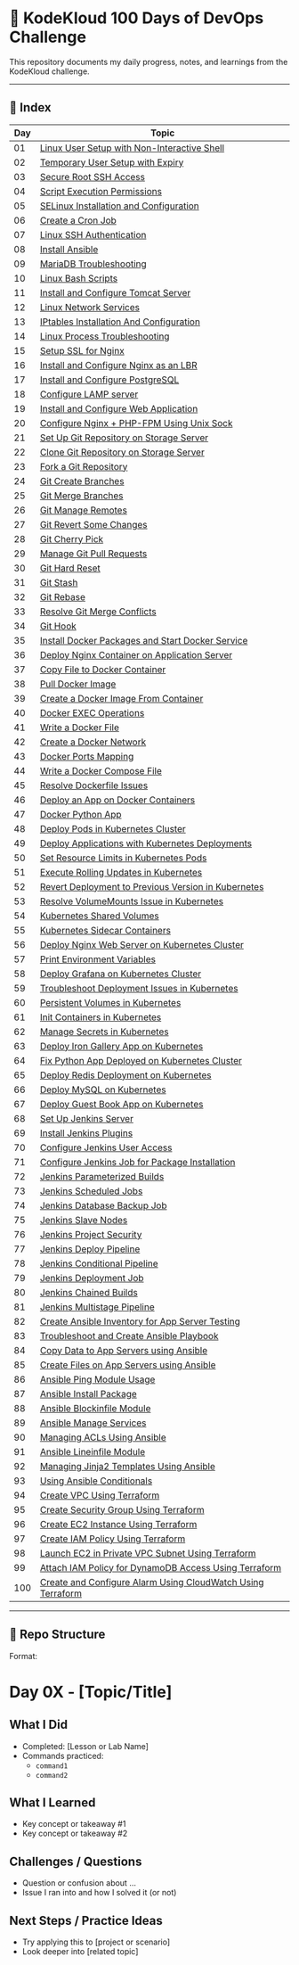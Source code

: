 # 🚀 KodeKloud 100 Days of DevOps Challenge

This repository documents my daily progress, notes, and learnings from the KodeKloud challenge.

---

## 📅 Index

| Day  | Topic                                                      |
|-------|------------------------------------------------------------|
| 01    | [Linux User Setup with Non-Interactive Shell](day-01-linux-user-setup-non-interactive-shell.md) |
| 02    | [Temporary User Setup with Expiry](day-02-temporary-user-setup-with-expiry.md)           |
| 03    | [Secure Root SSH Access](day-03-secure-root-ssh-access.md)                               |
| 04    | [Script Execution Permissions](day-04-script-execution-permissions.md)                   |
| 05    | [SELinux Installation and Configuration](day-05-selinux-installation-and-configuration.md) |
| 06    | [Create a Cron Job](day-06-create-a-cron-job.md)                                         |
| 07    | [Linux SSH Authentication](day-07-linux-ssh-authentication.md)                           |
| 08    | [Install Ansible](day-08-install-ansible.md)                                             |
| 09    | [MariaDB Troubleshooting](day-09-mariadb-troubleshooting.md)                             |
| 10    | [Linux Bash Scripts](day-10-linux-bash-scripts.md)                                       |
| 11    | [Install and Configure Tomcat Server](day-11-install-and-configure-tomcat-server.md)     |
| 12    | [Linux Network Services](day-12-linux-network-services.md)                               |
| 13    | [IPtables Installation And Configuration](day-13-iptables-installation-and-configuration.md) |
| 14    | [Linux Process Troubleshooting](day-14-linux-process-troubleshooting.md)                 |
| 15    | [Setup SSL for Nginx](day-15-setup-ssl-for-nginx.md)                                     |
| 16    | [Install and Configure Nginx as an LBR](day-16-install-and-configure-nginx-as-an-lbr.md) |
| 17    | [Install and Configure PostgreSQL](day-17-install-and-configure-postgresql.md)           |
| 18    | [Configure LAMP server](day-18-configure-lamp-server.md)                                 |
| 19    | [Install and Configure Web Application](day-19-install-and-configure-web-application.md) |
| 20    | [Configure Nginx + PHP-FPM Using Unix Sock](day-20-configure-nginx-php-fpm-using-unix-sock.md) |
| 21    | [Set Up Git Repository on Storage Server](day-21-set-up-git-repository-on-storage-server.md) |
| 22    | [Clone Git Repository on Storage Server](day-22-clone-git-repository-on-storage-server.md) |
| 23    | [Fork a Git Repository](day-23-fork-a-git-repository.md)                                 |
| 24    | [Git Create Branches](day-24-git-create-branches.md)                                     |
| 25    | [Git Merge Branches](day-25-git-merge-branches.md)                                       |
| 26    | [Git Manage Remotes](day-26-git-manage-remotes.md)                                       |
| 27    | [Git Revert Some Changes](day-27-git-revert-some-changes.md)                             |
| 28    | [Git Cherry Pick](day-28-git-cherry-pick.md)                                             |
| 29    | [Manage Git Pull Requests](day-29-manage-git-pull-requests.md)                           |
| 30    | [Git Hard Reset](day-30-git-hard-reset.md)                                               |
| 31    | [Git Stash](day-31-git-stash.md)                                                         |
| 32    | [Git Rebase](day-32-git-rebase.md)                                                       |
| 33    | [Resolve Git Merge Conflicts](day-33-resolve-git-merge-conflicts.md)                     |
| 34    | [Git Hook](day-34-git-hook.md)                                                           |
| 35    | [Install Docker Packages and Start Docker Service](day-35-install-docker-packages-and-start-docker-service.md) |
| 36    | [Deploy Nginx Container on Application Server](day-36-deploy-nginx-container-on-application-server.md) |
| 37    | [Copy File to Docker Container](day-37-copy-file-to-docker-container.md)                 |
| 38    | [Pull Docker Image](day-38-pull-docker-image.md)                                         |
| 39    | [Create a Docker Image From Container](day-39-create-a-docker-image-from-container.md)   |
| 40    | [Docker EXEC Operations](day-40-docker-exec-operations.md)                               |
| 41    | [Write a Docker File](day-41-write-a-docker-file.md)                                     |
| 42    | [Create a Docker Network](day-42-create-a-docker-network.md)                             |
| 43    | [Docker Ports Mapping](day-43-docker-ports-mapping.md)                                   |
| 44    | [Write a Docker Compose File](day-44-write-a-docker-compose-file.md)                     |
| 45    | [Resolve Dockerfile Issues](day-45-resolve-dockerfile-issues.md)                         |
| 46    | [Deploy an App on Docker Containers](day-46-deploy-an-app-on-docker-containers.md)       |
| 47    | [Docker Python App](day-47-docker-python-app.md)                                         |
| 48    | [Deploy Pods in Kubernetes Cluster](day-48-deploy-pods-in-kubernetes-cluster.md)         |
| 49    | [Deploy Applications with Kubernetes Deployments](day-49-deploy-applications-with-kubernetes-deployments.md) |
| 50    | [Set Resource Limits in Kubernetes Pods](day-50-set-resource-limits-in-kubernetes-pods.md) |
| 51    | [Execute Rolling Updates in Kubernetes](day-51-execute-rolling-updates-in-kubernetes.md) |
| 52    | [Revert Deployment to Previous Version in Kubernetes](day-52-revert-deployment-to-previous-version-in-kubernetes.md) |
| 53    | [Resolve VolumeMounts Issue in Kubernetes](day-53-resolve-volumemounts-issue-in-kubernetes.md) |
| 54    | [Kubernetes Shared Volumes](day-54-kubernetes-shared-volumes.md)                         |
| 55    | [Kubernetes Sidecar Containers](day-55-kubernetes-sidecar-containers.md)                 |
| 56    | [Deploy Nginx Web Server on Kubernetes Cluster](day-56-deploy-nginx-web-server-on-kubernetes-cluster.md) |
| 57    | [Print Environment Variables](day-57-print-environment-variables.md)                     |
| 58    | [Deploy Grafana on Kubernetes Cluster](day-58-deploy-grafana-on-kubernetes-cluster.md)  |
| 59    | [Troubleshoot Deployment Issues in Kubernetes](day-59-troubleshoot-deployment-issues-in-kubernetes.md) |
| 60    | [Persistent Volumes in Kubernetes](day-60-persistent-volumes-in-kubernetes.md)           |
| 61    | [Init Containers in Kubernetes](day-61-init-containers-in-kubernetes.md)                 |
| 62    | [Manage Secrets in Kubernetes](day-62-manage-secrets-in-kubernetes.md)                   |
| 63    | [Deploy Iron Gallery App on Kubernetes](day-63-deploy-iron-gallery-app-on-kubernetes.md) |
| 64    | [Fix Python App Deployed on Kubernetes Cluster](day-64-fix-python-app-deployed-on-kubernetes-cluster.md) |
| 65    | [Deploy Redis Deployment on Kubernetes](day-65-deploy-redis-deployment-on-kubernetes.md) |
| 66    | [Deploy MySQL on Kubernetes](day-66-deploy-mysql-on-kubernetes.md)                       |
| 67    | [Deploy Guest Book App on Kubernetes](day-67-deploy-guest-book-app-on-kubernetes.md)     |
| 68    | [Set Up Jenkins Server](day-68-set-up-jenkins-server.md)                                 |
| 69    | [Install Jenkins Plugins](day-69-install-jenkins-plugins.md)                            |
| 70    | [Configure Jenkins User Access](day-70-configure-jenkins-user-access.md)                 |
| 71    | [Configure Jenkins Job for Package Installation](day-71-configure-jenkins-job-for-package-installation.md) |
| 72    | [Jenkins Parameterized Builds](day-72-jenkins-parameterized-builds.md)                   |
| 73    | [Jenkins Scheduled Jobs](day-73-jenkins-scheduled-jobs.md)                              |
| 74    | [Jenkins Database Backup Job](day-74-jenkins-database-backup-job.md)                    |
| 75    | [Jenkins Slave Nodes](day-75-jenkins-slave-nodes.md)                                    |
| 76    | [Jenkins Project Security](day-76-jenkins-project-security.md)                          |
| 77    | [Jenkins Deploy Pipeline](day-77-jenkins-deploy-pipeline.md)                            |
| 78    | [Jenkins Conditional Pipeline](day-78-jenkins-conditional-pipeline.md)                  |
| 79    | [Jenkins Deployment Job](day-79-jenkins-deployment-job.md)                              |
| 80    | [Jenkins Chained Builds](day-80-jenkins-chained-builds.md)                              |
| 81    | [Jenkins Multistage Pipeline](day-81-jenkins-multistage-pipeline.md)                    |
| 82    | [Create Ansible Inventory for App Server Testing](day-82-create-ansible-inventory-for-app-server-testing.md) |
| 83    | [Troubleshoot and Create Ansible Playbook](day-83-troubleshoot-and-create-ansible-playbook.md) |
| 84    | [Copy Data to App Servers using Ansible](day-84-copy-data-to-app-servers-using-ansible.md) |
| 85    | [Create Files on App Servers using Ansible](day-85-create-files-on-app-servers-using-ansible.md) |
| 86    | [Ansible Ping Module Usage](day-86-ansible-ping-module-usage.md)                        |
| 87    | [Ansible Install Package](day-87-ansible-install-package.md)                            |
| 88    | [Ansible Blockinfile Module](day-88-ansible-blockinfile-module.md)                      |
| 89    | [Ansible Manage Services](day-89-ansible-manage-services.md)                            |
| 90    | [Managing ACLs Using Ansible](day-90-managing-acls-using-ansible.md)                    |
| 91    | [Ansible Lineinfile Module](day-91-ansible-lineinfile-module.md)                        |
| 92    | [Managing Jinja2 Templates Using Ansible](day-92-managing-jinja2-templates-using-ansible.md) |
| 93    | [Using Ansible Conditionals](day-93-using-ansible-conditionals.md)                      |
| 94    | [Create VPC Using Terraform](day-94-create-vpc-using-terraform.md)                      |
| 95    | [Create Security Group Using Terraform](day-95-create-security-group-using-terraform.md) |
| 96    | [Create EC2 Instance Using Terraform](day-96-create-ec2-instance-using-terraform.md)   |
| 97    | [Create IAM Policy Using Terraform](day-97-create-iam-policy-using-terraform.md)       |
| 98    | [Launch EC2 in Private VPC Subnet Using Terraform](day-98-launch-ec2-in-private-vpc-subnet-using-terraform.md) |
| 99    | [Attach IAM Policy for DynamoDB Access Using Terraform](day-99-attach-iam-policy-for-dynamodb-access-using-terraform.md) |
| 100   | [Create and Configure Alarm Using CloudWatch Using Terraform](day-100-create-and-configure-alarm-using-cloudwatch-using-terraform.md) |

---

## 📂 Repo Structure



Format:
# Day 0X - [Topic/Title]

## What I Did
- Completed: [Lesson or Lab Name]
- Commands practiced:
  - `command1`
  - `command2`

## What I Learned
- Key concept or takeaway #1
- Key concept or takeaway #2

## Challenges / Questions
- Question or confusion about ...
- Issue I ran into and how I solved it (or not)

## Next Steps / Practice Ideas
- Try applying this to [project or scenario]
- Look deeper into [related topic]
